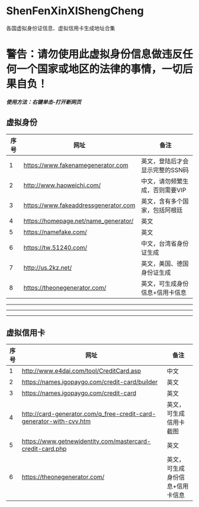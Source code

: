 # ShenFenXinXIShengCheng
各国虚拟身份证信息、虚拟信用卡生成地址合集

# 警告：请勿使用此虚拟身份信息做违反任何一个国家或地区的法律的事情，一切后果自负！

##### 使用方法：***右键单击-打开新网页***


## 虚拟身份

|序号|网址|备注|
|-|-|-|
|1|https://www.fakenamegenerator.com|英文，登陆后才会显示完整的SSN码|
|2|http://www.haoweichi.com/|中文，请勿频繁生成，否则需要VIP|
|3|https://www.fakeaddressgenerator.com|英文，含有多个国家，包括阿根廷|
|4|https://homepage.net/name_generator/|英文|
|5|https://namefake.com/|英文|
|6|https://tw.51240.com/|中文，台湾省身份证生成|
|7| http://us.2kz.net/	|英文，美国、德国身份证生成|
|8|https://theonegenerator.com/	|英文，可生成身份信息+信用卡信息|

---
---
---

## 虚拟信用卡

|序号|网址|备注|
|-|-|-|
|1|http://www.e4dai.com/tool/CreditCard.asp|	中文|
|2|https://names.igopaygo.com/credit-card/builder	|英文|
|3|https://names.igopaygo.com/credit-card	|英文|
|4|http://card-generator.com/q_free-credit-card-generator-with-cvv.htm|英文，可生成信用卡截图|
|5|https://www.getnewidentity.com/mastercard-credit-card.php|英文|
|6|https://theonegenerator.com/|	英文，可生成身份信息+信用卡信息|
